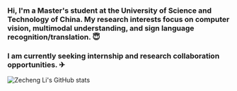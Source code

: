 <!--
**sololzc/sololzc** is a ✨ _special_ ✨ repository because its `README.md` (this file) appears on your GitHub profile.

Here are some ideas to get you started:

- 🔭 I’m currently working on ...
- 🌱 I’m currently learning ...
- 👯 I’m looking to collaborate on ...
- 🤔 I’m looking for help with ...
- 💬 Ask me about ...
- 📫 How to reach me: ...
- 😄 Pronouns: ...
- ⚡ Fun fact: ...
-->
### Hi, I'm a Master's student at the University of Science and Technology of China. My research interests focus on computer vision, multimodal understanding, and sign language recognition/translation. 😇 

### I am currently seeking internship and research collaboration opportunities. ✈
![Zecheng Li's GitHub stats](https://github-readme-stats.vercel.app/api?username=ZechengLi19&hide=prs,contribs&theme=calm&show_icons=true) 

